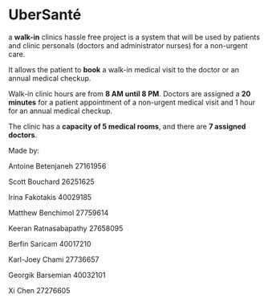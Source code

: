 # UberSanté

a __walk-in__ clinics hassle free project is a system that will be used by patients and clinic personals (doctors and administrator nurses) for a non-urgent care.

It allows the patient to __book__ a walk-in medical visit to the doctor or an annual medical checkup. 

Walk-in clinic hours are from __8 AM until 8 PM__. Doctors are assigned a __20 minutes__ for a patient appointment of a non-urgent medical visit and 1 hour for an annual medical checkup. 

The clinic has a __capacity of 5 medical rooms__, and there are __7 assigned doctors__.



Made by: 

Antoine Betenjaneh 27161956

Scott Bouchard 26251625

Irina Fakotakis 40029185

Matthew Benchimol 27759614

Keeran Ratnasabapathy 27658095

Berfin Saricam 40017210

Karl-Joey Chami 27736657

Georgik Barsemian 40032101

Xi Chen 27276605
